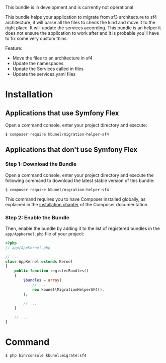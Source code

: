 This bundle is in development and is currently not operational

This bundle helps your application to migrate from sf3 architecture to sf4 architecture, it will parse all the files to check the kind and move it to the right place. It will update the services according. This bundle is an helper it does not ensure the application to work after and it is probable you'll have to fix some very custom thins.

Feature:

- Move the files to an architecture in sf4
- Update the namespaces
- Update the Services called in files
- Update the services.yaml files

Installation
============

Applications that use Symfony Flex
----------------------------------

Open a command console, enter your project directory and execute:

```console
$ composer require kbunel/migration-helper-sf4
```

Applications that don't use Symfony Flex
----------------------------------------

### Step 1: Download the Bundle

Open a command console, enter your project directory and execute the
following command to download the latest stable version of this bundle:

```console
$ composer require kbunel/migration-helper-sf4
```

This command requires you to have Composer installed globally, as explained
in the [installation chapter](https://getcomposer.org/doc/00-intro.md)
of the Composer documentation.

### Step 2: Enable the Bundle

Then, enable the bundle by adding it to the list of registered bundles
in the `app/AppKernel.php` file of your project:

```php
<?php
// app/AppKernel.php

// ...
class AppKernel extends Kernel
{
    public function registerBundles()
    {
        $bundles = array(
            // ...
            new kbunel\MigrationHelperSF4(),
        );

        // ...
    }

    // ...
}
```

Command
============

```console
$ php bin/console kbunel:migrate:sf4
```


